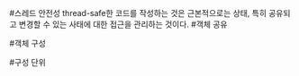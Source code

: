 #스레드 안전성
thread-safe한 코드를 작성하는 것은 근본적으로는 상태, 특히 공유되고 변경할 수 있는 사태에 대한 접근을 관리하는 것이다.
#객체 공유

#객체 구성

#구성 단위